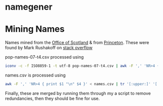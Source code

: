 # namegener

# Mining Names

Names mined from the [Office of Scotland](http://www.nrscotland.gov.uk/statistics-and-data/statistics/statistics-by-theme/vital-events/births/popular-names/archive/babies-first-names-2007/detailed-tables) & from [Princeton](http://www.cs.princeton.edu/introcs/data/names.csv).
These were found by Mark Rushakoff on [stack overflow](https://stackoverflow.com/a/1452049)

pop-names-07-t4.csv processed using
```bash
iconv -c -f ISO8859-1 -t utf-8 pop-names-07-t4.csv | awk -F ',' 'NR>4 { print $1 "\n" $4 }' < pop-names-07-t4.csv | tr '[:upper:]' '[:lower:]' | sed '/^$/d'
```

names.csv is processed using
```bash
awk -F ',' 'NR>4 { print $1 "\n" $4 }' < names.csv | tr '[:upper:]' '[:lower:]' | sed '/^$/d'
```

Finally, these are merged by running them through my a script to remove
redundancies, then they should be fine for use.

